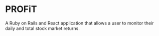# PROFiT

A Ruby on Rails and React application that allows a user to monitor their daily and total stock market returns. 
